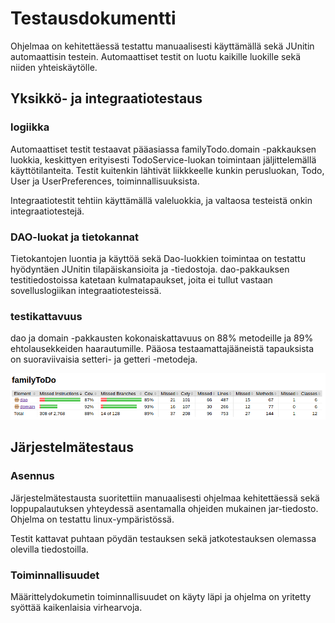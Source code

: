 # Testausdokumentti

Ohjelmaa on kehitettäessä testattu manuaalisesti käyttämällä sekä JUnitin automaattisin testein. Automaattiset testit on luotu kaikille luokille sekä niiden yhteiskäytölle. 


## Yksikkö- ja integraatiotestaus

### logiikka 

Automaattiset testit testaavat pääasiassa familyTodo.domain -pakkauksen luokkia, keskittyen erityisesti TodoService-luokan toimintaan jäljittelemällä käyttötilanteita. Testit kuitenkin lähtivät liikkkeelle kunkin perusluokan, Todo, User ja UserPreferences, toiminnallisuuksista.

Integraatiotestit tehtiin käyttämällä valeluokkia, ja valtaosa testeistä onkin integraatiotestejä.


### DAO-luokat ja tietokannat

Tietokantojen luontia ja käyttöä sekä Dao-luokkien toimintaa on testattu hyödyntäen JUnitin tilapäiskansioita ja -tiedostoja. dao-pakkauksen testitiedostoissa katetaan kulmatapaukset, joita ei tullut vastaan sovelluslogiikan integraatiotesteissä.

### testikattavuus

dao ja domain -pakkausten kokonaiskattavuus on 88% metodeille ja 89% ehtolausekkeiden haarautumille. Pääosa testaamattajääneistä tapauksista on suoraviivaisia setteri- ja getteri -metodeja.

![kattavuus](media/testikattavuus.png)


## Järjestelmätestaus

### Asennus

Järjestelmätestausta suoritettiin manuaalisesti ohjelmaa kehitettäessä sekä loppupalautuksen yhteydessä asentamalla ohjeiden mukainen jar-tiedosto. Ohjelma on testattu linux-ympäristössä.

Testit kattavat puhtaan pöydän testauksen sekä jatkotestauksen olemassa olevilla tiedostoilla.

### Toiminnallisuudet

Määrittelydokumetin toiminnallisuudet on käyty läpi ja ohjelma on yritetty syöttää kaikenlaisia virhearvoja. 



